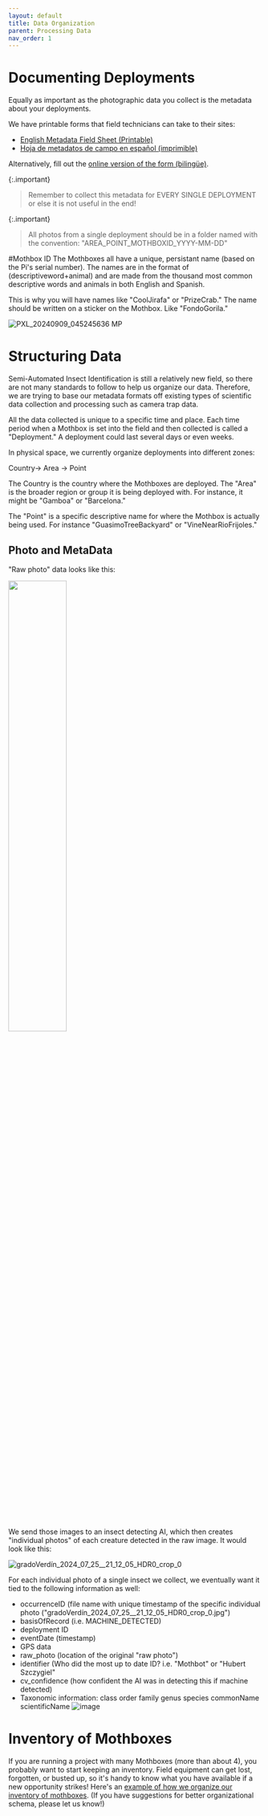 ```yaml
---
layout: default
title: Data Organization
parent: Processing Data
nav_order: 1
---
```


# Documenting Deployments
Equally as important as the photographic data you collect is the metadata about your deployments.

We have printable forms that field technicians can take to their sites: 

* [English Metadata Field Sheet (Printable)](https://docs.google.com/document/d/138JZj5jImSbsMy4HENhGG927nZ7LnpokHBwIVP40MgM/edit?usp=sharing)
* [Hoja de metadatos de campo en español (imprimible)](https://docs.google.com/document/d/1a0biZUbMgTlj4iQnYNFXaaA3HtSSpRODiZAXmBr1tMo/edit?usp=sharing)


Alternatively, fill out the [online version of the form (bilingüe)](https://docs.google.com/forms/d/e/1FAIpQLSdgCwPrF7kEagmb3gvLT0CNaEj_S5SUKgE84Er7Go7YfueTxg/viewform?usp=sf_link).

{:.important}
> Remember to collect this metadata for EVERY SINGLE DEPLOYMENT or else it is not useful in the end!

{:.important}
> All photos from a single deployment should be in a folder named with the convention: "AREA_POINT_MOTHBOXID_YYYY-MM-DD"

#Mothbox ID
The Mothboxes all have a unique, persistant name (based on the Pi's serial number). The names are in the format of (descriptiveword+animal) and are made from the thousand most common descriptive words and animals in both English and Spanish.

This is why you will have names like "CoolJirafa" or "PrizeCrab."
The name should be written on a sticker on the Mothbox. Like "FondoGorila."

![PXL_20240909_045245636 MP](https://github.com/user-attachments/assets/691bfe74-70c5-4f82-8cdb-def6d7871c8d)



# Structuring Data

Semi-Automated Insect Identification is still a relatively new field, so there are not many standards to follow to help us organize our data. Therefore, we are trying to base our metadata formats off existing types of scientific data collection and processing such as camera trap data.

All the data collected is unique to a specific time and place. Each time period when a Mothbox is set into the field and then collected is called a "Deployment." A deployment could last several days or even weeks. 

In physical space, we currently organize deployments into different zones:

Country-> Area -> Point

The Country is the country where the Mothboxes are deployed. The "Area" is the broader region or group it is being deployed with. For instance, it might be "Gamboa" or "Barcelona."

The "Point" is a specific descriptive name for where the Mothbox is actually being used. For instance "GuasimoTreeBackyard" or "VineNearRioFrijoles."

## Photo and MetaData

"Raw photo" data looks like this:

<img src="https://github.com/Digital-Naturalism-Laboratories/Mothbox/assets/742627/ec1a50ce-38bf-4bb3-b8b6-752ba1801050" width="48%">

We send those images to an insect detecting AI, which then creates "individual photos" of each creature detected in the raw image. It would look like this:

![gradoVerdín_2024_07_25__21_12_05_HDR0_crop_0](https://github.com/user-attachments/assets/29d89307-5bc3-422a-839a-c67c49860f08)


For each individual photo of a single insect we collect, we eventually want it tied to the following information as well:

* occurrenceID (file name with unique timestamp of the specific individual photo ("gradoVerdín_2024_07_25__21_12_05_HDR0_crop_0.jpg")
* basisOfRecord (i.e. MACHINE_DETECTED)
* deployment ID
* eventDate (timestamp)
* GPS data
* raw_photo (location of the original "raw photo")
* identifier (Who did the most up to date ID? i.e. "Mothbot" or "Hubert Szczygiel"
* cv_confidence (how confident the AI was in detecting this if machine detected)
* Taxonomic information: class	order	family	genus	species	commonName	scientificName
![image](https://github.com/user-attachments/assets/cc728466-d9d8-456d-be97-fef16d56eac0)


# Inventory of Mothboxes
If you are running a project with many Mothboxes (more than about 4), you probably want to start keeping an inventory. Field equipment can get lost, forgotten, or busted up, so it's handy to know what you have available if a new opportunity strikes!
Here's an [example of how we organize our inventory of mothboxes](https://docs.google.com/spreadsheets/d/1W60RJSNnirpbALVyalLmYodYBUhqQkD_vb8ZOFOarns/edit?usp=sharing). (If you have suggestions for better organizational schema, please let us know!)


